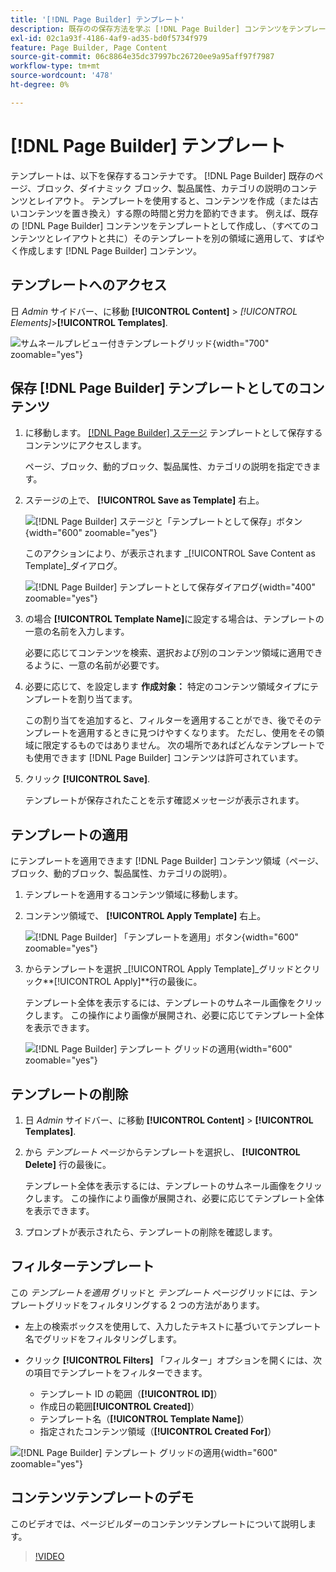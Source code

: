 ```yaml
---
title: '[!DNL Page Builder] テンプレート'
description: 既存のの保存方法を学ぶ [!DNL Page Builder] コンテンツをテンプレートとして作成し、そのテンプレートを別の領域に適用します。
exl-id: 02c1a93f-4186-4af9-ad35-bd0f5734f979
feature: Page Builder, Page Content
source-git-commit: 06c8864e35dc37997bc26720ee9a95aff97f7987
workflow-type: tm+mt
source-wordcount: '478'
ht-degree: 0%

---
```


# [!DNL Page Builder] テンプレート

テンプレートは、以下を保存するコンテナです。 [!DNL Page Builder] 既存のページ、ブロック、ダイナミック ブロック、製品属性、カテゴリの説明のコンテンツとレイアウト。 テンプレートを使用すると、コンテンツを作成（または古いコンテンツを置き換え）する際の時間と労力を節約できます。 例えば、既存の [!DNL Page Builder] コンテンツをテンプレートとして作成し、（すべてのコンテンツとレイアウトと共に）そのテンプレートを別の領域に適用して、すばやく作成します [!DNL Page Builder] コンテンツ。

## テンプレートへのアクセス

日 _Admin_ サイドバー、に移動 **[!UICONTROL Content]** > _[!UICONTROL Elements]_>**[!UICONTROL Templates]**.

![サムネールプレビュー付きテンプレートグリッド](./assets/templates-list.png){width="700" zoomable="yes"}

## 保存 [!DNL Page Builder] テンプレートとしてのコンテンツ

1. に移動します。 [[!DNL Page Builder] ステージ](workspace.md#stage) テンプレートとして保存するコンテンツにアクセスします。

   ページ、ブロック、動的ブロック、製品属性、カテゴリの説明を指定できます。

1. ステージの上で、 **[!UICONTROL Save as Template]** 右上。

   ![[!DNL Page Builder] ステージと「テンプレートとして保存」ボタン](./assets/pb-templates-saveastemplate-button.png){width="600" zoomable="yes"}

   このアクションにより、が表示されます _[!UICONTROL Save Content as Template]_ダイアログ。

   ![[!DNL Page Builder] テンプレートとして保存ダイアログ](./assets/pb-templates-save-dialog.png){width="400" zoomable="yes"}

1. の場合 **[!UICONTROL Template Name]**&#x200B;に設定する場合は、テンプレートの一意の名前を入力します。

   必要に応じてコンテンツを検索、選択および別のコンテンツ領域に適用できるように、一意の名前が必要です。

1. 必要に応じて、を設定します **作成対象：** 特定のコンテンツ領域タイプにテンプレートを割り当てます。

   この割り当てを追加すると、フィルターを適用することができ、後でそのテンプレートを適用するときに見つけやすくなります。 ただし、使用をその領域に限定するものではありません。 次の場所であればどんなテンプレートでも使用できます [!DNL Page Builder] コンテンツは許可されています。

1. クリック **[!UICONTROL Save]**.

   テンプレートが保存されたことを示す確認メッセージが表示されます。

## テンプレートの適用

にテンプレートを適用できます [!DNL Page Builder] コンテンツ領域（ページ、ブロック、動的ブロック、製品属性、カテゴリの説明）。

1. テンプレートを適用するコンテンツ領域に移動します。

1. コンテンツ領域で、 **[!UICONTROL Apply Template]** 右上。

   ![[!DNL Page Builder] 「テンプレートを適用」ボタン](./assets/pb-templates-applytemplate-button.png){width="600" zoomable="yes"}

1. からテンプレートを選択 _[!UICONTROL Apply Template]_グリッドとクリック&#x200B;**[!UICONTROL Apply]**行の最後に。

   テンプレート全体を表示するには、テンプレートのサムネール画像をクリックします。 この操作により画像が展開され、必要に応じてテンプレート全体を表示できます。

   ![[!DNL Page Builder] テンプレート グリッドの適用](./assets/pb-templates-apply-slideout-nofilters.png){width="600" zoomable="yes"}

## テンプレートの削除

1. 日 _Admin_ サイドバー、に移動 **[!UICONTROL Content]** > **[!UICONTROL Templates]**.

1. から _テンプレート_ ページからテンプレートを選択し、 **[!UICONTROL Delete]** 行の最後に。

   テンプレート全体を表示するには、テンプレートのサムネール画像をクリックします。 この操作により画像が展開され、必要に応じてテンプレート全体を表示できます。

1. プロンプトが表示されたら、テンプレートの削除を確認します。

## フィルターテンプレート

この _テンプレートを適用_ グリッドと _テンプレート_ ページグリッドには、テンプレートグリッドをフィルタリングする 2 つの方法があります。

- 左上の検索ボックスを使用して、入力したテキストに基づいてテンプレート名でグリッドをフィルタリングします。

- クリック **[!UICONTROL Filters]** 「フィルター」オプションを開くには、次の項目でテンプレートをフィルターできます。

   - テンプレート ID の範囲（**[!UICONTROL ID]**）
   - 作成日の範囲&#x200B;**[!UICONTROL Created]**）
   - テンプレート名（**[!UICONTROL Template Name]**）
   - 指定されたコンテンツ領域（**[!UICONTROL Created For]**）

![[!DNL Page Builder] テンプレート グリッドの適用](./assets/pb-templates-apply-slideout-withfilters.png){width="600" zoomable="yes"}

## コンテンツテンプレートのデモ

このビデオでは、ページビルダーのコンテンツテンプレートについて説明します。

>[!VIDEO](https://video.tv.adobe.com/v/343787?quality=12)
